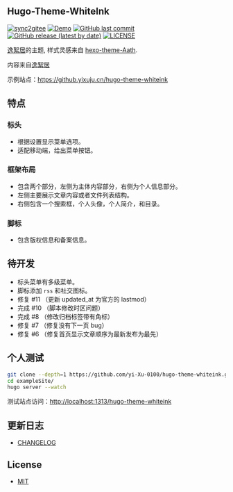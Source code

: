 ## Hugo-Theme-WhiteInk

[![sync2gitee](https://github.com/yi-Xu-0100/hugo-theme-whiteink/workflows/sync2gitee/badge.svg)](https://github.com/yi-Xu-0100/hugo-theme-whiteink/actions?query=workflow%3sync2gitee)
[![Demo](https://github.com/yi-Xu-0100/hugo-theme-whiteink/workflows/Demo/badge.svg)](https://github.com/yi-Xu-0100/hugo-theme-whiteink/actions?query=workflow%3ADemo)
[![GitHub last commit](https://img.shields.io/github/last-commit/yi-Xu-0100/hugo-theme-whiteink)](https://github.yixuju.cn/hugo-theme-whiteink/)
[![GitHub release (latest by date)](https://img.shields.io/github/v/release/yi-Xu-0100/hugo-theme-whiteink)](https://github.com/yi-Xu-0100/hugo-theme-whiteink/releases)
[![LICENSE](https://img.shields.io/github/license/yi-Xu-0100/hugo-theme-whiteink)](./LICENSE)

[逸絮居](https://www.yixuju.cn/)的主题, 样式灵感来自 [hexo-theme-Aath](https://github.com/lewis-geek/hexo-theme-Aath).

内容来自[逸絮居](https://www.yixuju.cn/)

示例站点：<https://github.yixuju.cn/hugo-theme-whiteink>

## 特点

### 标头

- 根据设置显示菜单选项。
- 适配移动端，给出菜单按钮。

### 框架布局

- 包含两个部分，左侧为主体内容部分，右侧为个人信息部分。
- 左侧主要展示文章内容或者文件列表结构。
- 右侧包含一个搜索框，个人头像，个人简介，和目录。

### 脚标

- 包含版权信息和备案信息。

## 待开发

- 标头菜单有多级菜单。
- 脚标添加 `rss` 和社交图标。
- 修复 #11 （更新 updated_at 为官方的 lastmod）
- 完成 #10 （脚本修改时区问题）
- 完成 #8 （修改归档标签带有角标）
- 修复 #7 （修复没有下一页 bug）
- 修复 #6 （修复首页显示文章顺序为最新发布为最先）

## 个人测试

```bash
git clone --depth=1 https://github.com/yi-Xu-0100/hugo-theme-whiteink.git
cd exampleSite/
hugo server --watch
```

测试站点访问：<http://localhost:1313/hugo-theme-whiteink>

## 更新日志

- [CHANGELOG](./CHANGELOG.md)

## License

- [MIT](./LICENSE)

